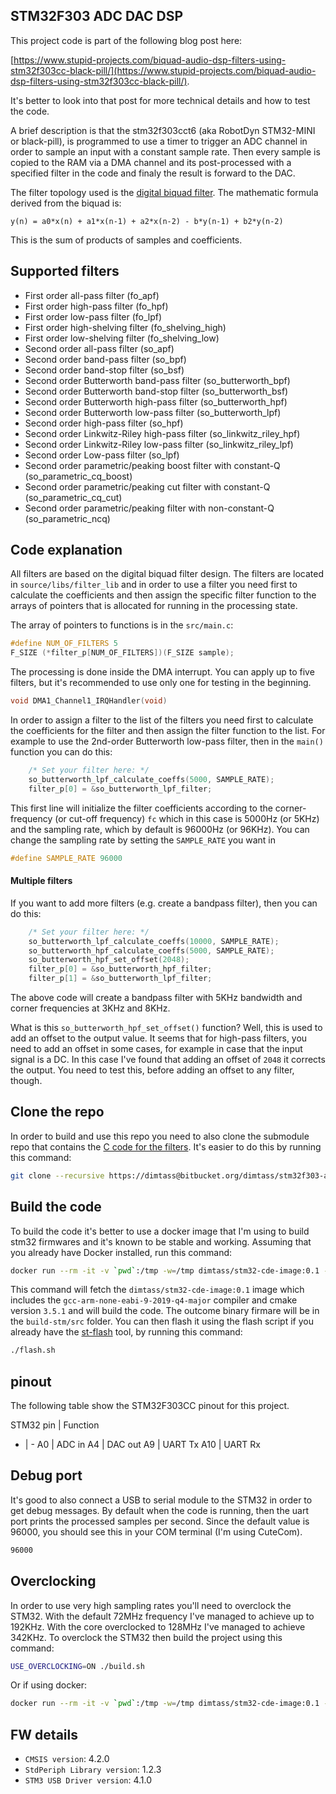 STM32F303 ADC DAC DSP
----

This project code is part of the following blog post here:

[https://www.stupid-projects.com/biquad-audio-dsp-filters-using-stm32f303cc-black-pill/](https://www.stupid-projects.com/biquad-audio-dsp-filters-using-stm32f303cc-black-pill/).

It's better to look into that post for more technical details
and how to test the code.

A brief description is that the stm32f303cct6 (aka RobotDyn STM32-MINI
or black-pill), is programmed to use a timer to trigger an ADC channel
in order to sample an input with a constant sample rate. Then every
sample is copied to the RAM via a DMA channel and its post-processed with
a specified filter in the code and finaly the result is forward to the DAC.

The filter topology used is the [digital biquad filter](https://en.wikipedia.org/wiki/Digital_biquad_filter).
The mathematic formula derived from the biquad is:
```
y(n) = a0*x(n) + a1*x(n-1) + a2*x(n-2) - b*y(n-1) + b2*y(n-2)
```

This is the sum of products of samples and coefficients.

## Supported filters
- First order all-pass filter (fo_apf)
- First order high-pass filter (fo_hpf)
- First order low-pass filter (fo_lpf)
- First order high-shelving filter (fo_shelving_high)
- First order low-shelving filter (fo_shelving_low)
- Second order all-pass filter (so_apf)
- Second order band-pass filter (so_bpf)
- Second order band-stop filter (so_bsf)
- Second order Butterworth band-pass filter (so_butterworth_bpf)
- Second order Butterworth band-stop filter (so_butterworth_bsf)
- Second order Butterworth high-pass filter (so_butterworth_hpf)
- Second order Butterworth low-pass filter (so_butterworth_lpf)
- Second order high-pass filter (so_hpf)
- Second order Linkwitz-Riley high-pass filter (so_linkwitz_riley_hpf)
- Second order Linkwitz-Riley low-pass filter (so_linkwitz_riley_lpf)
- Second order Low-pass filter (so_lpf)
- Second order parametric/peaking boost filter with constant-Q (so_parametric_cq_boost)
- Second order parametric/peaking cut filter with constant-Q (so_parametric_cq_cut)
- Second order parametric/peaking filter with non-constant-Q (so_parametric_ncq)

## Code explanation
All filters are based on the digital biquad filter design.
The filters are located in `source/libs/filter_lib` and in order to use
a filter you need first to calculate the coefficients and then assign
the specific filter function to the arrays of pointers that is allocated
for running in the processing state.

The array of pointers to functions is in the `src/main.c`:
```cpp
#define NUM_OF_FILTERS 5
F_SIZE (*filter_p[NUM_OF_FILTERS])(F_SIZE sample);
```

The processing is done inside the DMA interrupt. You can apply up to five filters,
but it's recommended to use only one for testing in the beginning. 
```cpp
void DMA1_Channel1_IRQHandler(void)
```

In order to assign a filter to the list of the filters you need first to
calculate the coefficients for the filter and then assign the filter function
to the list. For example to use the 2nd-order Butterworth low-pass filter,
then in the `main()` function you can do this:
```cpp
	/* Set your filter here: */
	so_butterworth_lpf_calculate_coeffs(5000, SAMPLE_RATE);
	filter_p[0] = &so_butterworth_lpf_filter;
```

This first line will initialize the filter coefficients according to the
corner-frequency (or cut-off frequency) `fc` which in this case is 5000Hz
(or 5KHz) and the sampling rate, which by default is 96000Hz (or 96KHz).
You can change the sampling rate by setting the `SAMPLE_RATE` you want in
```cpp
#define SAMPLE_RATE 96000
```

#### Multiple filters
If you want to add more filters (e.g. create a bandpass filter), then you
can do this:
```cpp
	/* Set your filter here: */
	so_butterworth_lpf_calculate_coeffs(10000, SAMPLE_RATE);
	so_butterworth_hpf_calculate_coeffs(5000, SAMPLE_RATE);
	so_butterworth_hpf_set_offset(2048);
	filter_p[0] = &so_butterworth_hpf_filter;
	filter_p[1] = &so_butterworth_lpf_filter;
```

The above code will create a bandpass filter with 5KHz bandwidth and corner
frequencies at 3KHz and 8KHz.

What is this `so_butterworth_hpf_set_offset()` function? Well, this is used
to add an offset to the output value. It seems that for high-pass filters,
you need to add an offset in some cases, for example in case that the input
signal is a DC. In this case I've found that adding an offset of `2048` it
corrects the output. You need to test this, before adding an offset to any
filter, though.

## Clone the repo
In order to build and use this repo you need to also clone the
submodule repo that contains the [C code for the filters](https://bitbucket.org/dimtass/dsp-c-filters/src/master/).
It's easier to do this by running this command:

```sh
git clone --recursive https://dimtass@bitbucket.org/dimtass/stm32f303-adc-dac-dsp.git
```

## Build the code
To build the code it's better to use a docker image that I'm using
to build stm32 firmwares and it's known to be stable and working.
Assuming that you already have Docker installed, run this command:

```sh
docker run --rm -it -v `pwd`:/tmp -w=/tmp dimtass/stm32-cde-image:0.1 -c "./build.sh"
```

This command will fetch the `dimtass/stm32-cde-image:0.1` image which includes
the `gcc-arm-none-eabi-9-2019-q4-major` compiler and cmake version `3.5.1` and
will build the code. The outcome binary firmare will be in the `build-stm/src`
folder. You can then flash it using the flash script if you already have the
[st-flash](https://github.com/texane/stlink/blob/master/doc/man/st-flash.md)
tool, by running this command:

```sh
./flash.sh
```

## pinout
The following table show the STM32F303CC pinout for this project.

STM32 pin | Function
- | -
A0 | ADC in
A4 | DAC out
A9 | UART Tx
A10 | UART Rx

## Debug port
It's good to also connect a USB to serial module to the STM32 in order to get
debug messages. By default when the code is running, then the uart port
prints the processed samples per second. Since the default value is 96000, you
should see this in your COM terminal (I'm using CuteCom).

```sh
96000
```

## Overclocking
In order to use very high sampling rates you'll need to overclock the STM32.
With the default 72MHz frequency I've managed to achieve up to 192KHz. With
the core overclocked to 128MHz I've managed to achieve 342KHz. To overclock
the STM32 then build the project using this command:

```sh
USE_OVERCLOCKING=ON ./build.sh
```

Or if using docker:
```sh
docker run --rm -it -v `pwd`:/tmp -w=/tmp dimtass/stm32-cde-image:0.1 -c "USE_OVERCLOCKING=ON ./build.sh"
```

## FW details
* `CMSIS version`: 4.2.0
* `StdPeriph Library version`: 1.2.3
* `STM3 USB Driver version`: 4.1.0

